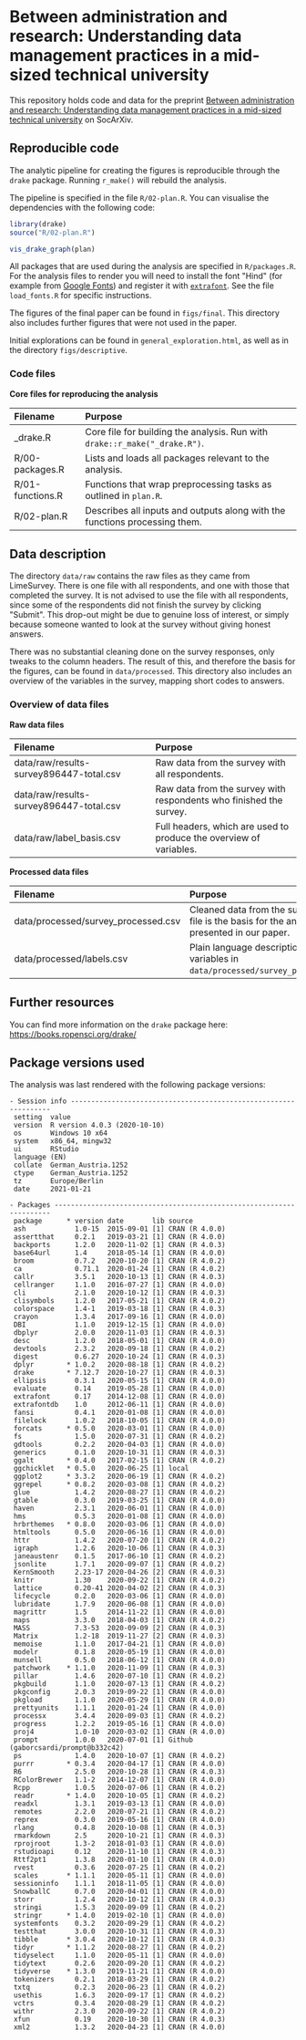 # Between administration and research: Understanding data management practices in a mid-sized technical university


This repository holds code and data for the preprint [Between administration and research: Understanding data management practices in a mid-sized technical university](https://osf.io/preprints/socarxiv/75ac6/)
on SocArXiv.


## Reproducible code
The analytic pipeline for creating the figures is reproducible through the 
`drake` package. Running `r_make()` will rebuild the analysis.

The pipeline is specified in the file `R/02-plan.R`. You can visualise the 
dependencies with the following code:

```r
library(drake)
source("R/02-plan.R")

vis_drake_graph(plan)
```


All packages that are used during the analysis are specified in `R/packages.R`.
For the analysis files to render you will need to install the font "Hind" (for
example from [Google Fonts](https://fonts.google.com/)) and 
register it with
[`extrafont`](https://cran.r-project.org/web/packages/extrafont/README.html). 
See the file `load_fonts.R` for specific instructions.

The figures of the final paper can be found in `figs/final`. This directory also
includes further figures that were not used in the paper. 

Initial explorations can be found in `general_exploration.html`, as well as 
in the directory `figs/descriptive`. 

### Code files

**Core files for reproducing the analysis**

|Filename                        |Purpose                                                                    |
|:-------------------------------|:--------------------------------------------------------------------------|
|_drake.R                        |Core file for building the analysis. Run with `drake::r_make("_drake.R")`.| 
|R/00-packages.R                 |Lists and loads all packages relevant to the analysis.                 |
|R/01-functions.R                |Functions that wrap preprocessing tasks as outlined in `plan.R`.|
|R/02-plan.R                     |Describes all inputs and outputs along with the functions processing them.|


## Data description
The directory `data/raw` contains the raw files as they came from LimeSurvey. 
There is one file with all respondents, and one with those that completed the
survey. It is not advised to use the file with all respondents, since some of
the respondents did not finish the survey by clicking "Submit". This drop-out
might be due to genuine loss of interest, or simply because someone wanted to
look at the survey without giving honest answers.

There was no substantial cleaning done on the survey responses, only tweaks 
to the column headers. The result of this, and therefore the basis for the
figures, can be found in `data/processed`. This directory also includes an 
overview of the variables in the survey, mapping short codes to answers.

### Overview of data files

**Raw data files**

|Filename                        |Purpose                                                               |
|:-------------------------------|:---------------------------------------------------------------------|
|data/raw/results-survey896447-total.csv|Raw data from the survey with all respondents.|
|data/raw/results-survey896447-total.csv |Raw data from the survey with respondents who finished the survey.|
|data/raw/label_basis.csv |Full headers, which are used to produce the overview of variables.|


**Processed data files**

|Filename                        |Purpose                                                                    |
|:-------------------------------|:--------------------------------------------------------------------------|
|data/processed/survey_processed.csv|Cleaned data from the survey. This file is the basis for the analysis presented in our paper.|
|data/processed/labels.csv|Plain language descriptions of the variables in `data/processed/survey_processed.csv`.|


## Further resources
You can find more information on the `drake` package here: 
https://books.ropensci.org/drake/



## Package versions used
The analysis was last rendered with the following package versions:

```
- Session info -----------------------------------------------------------------
 setting  value                       
 version  R version 4.0.3 (2020-10-10)
 os       Windows 10 x64              
 system   x86_64, mingw32             
 ui       RStudio                     
 language (EN)                        
 collate  German_Austria.1252         
 ctype    German_Austria.1252         
 tz       Europe/Berlin               
 date     2021-01-21                  

- Packages ---------------------------------------------------------------------
 package      * version date       lib source                             
 ash            1.0-15  2015-09-01 [1] CRAN (R 4.0.0)                     
 assertthat     0.2.1   2019-03-21 [1] CRAN (R 4.0.0)                     
 backports      1.2.0   2020-11-02 [1] CRAN (R 4.0.3)                     
 base64url      1.4     2018-05-14 [1] CRAN (R 4.0.0)                     
 broom          0.7.2   2020-10-20 [1] CRAN (R 4.0.2)                     
 ca             0.71.1  2020-01-24 [1] CRAN (R 4.0.2)                     
 callr          3.5.1   2020-10-13 [1] CRAN (R 4.0.3)                     
 cellranger     1.1.0   2016-07-27 [1] CRAN (R 4.0.0)                     
 cli            2.1.0   2020-10-12 [1] CRAN (R 4.0.3)                     
 clisymbols     1.2.0   2017-05-21 [1] CRAN (R 4.0.2)                     
 colorspace     1.4-1   2019-03-18 [1] CRAN (R 4.0.3)                     
 crayon         1.3.4   2017-09-16 [1] CRAN (R 4.0.0)                     
 DBI            1.1.0   2019-12-15 [1] CRAN (R 4.0.0)                     
 dbplyr         2.0.0   2020-11-03 [1] CRAN (R 4.0.3)                     
 desc           1.2.0   2018-05-01 [1] CRAN (R 4.0.0)                     
 devtools       2.3.2   2020-09-18 [1] CRAN (R 4.0.2)                     
 digest         0.6.27  2020-10-24 [1] CRAN (R 4.0.3)                     
 dplyr        * 1.0.2   2020-08-18 [1] CRAN (R 4.0.2)                     
 drake        * 7.12.7  2020-10-27 [1] CRAN (R 4.0.3)                     
 ellipsis       0.3.1   2020-05-15 [1] CRAN (R 4.0.0)                     
 evaluate       0.14    2019-05-28 [1] CRAN (R 4.0.0)                     
 extrafont      0.17    2014-12-08 [1] CRAN (R 4.0.0)                     
 extrafontdb    1.0     2012-06-11 [1] CRAN (R 4.0.0)                     
 fansi          0.4.1   2020-01-08 [1] CRAN (R 4.0.0)                     
 filelock       1.0.2   2018-10-05 [1] CRAN (R 4.0.0)                     
 forcats      * 0.5.0   2020-03-01 [1] CRAN (R 4.0.0)                     
 fs             1.5.0   2020-07-31 [1] CRAN (R 4.0.2)                     
 gdtools        0.2.2   2020-04-03 [1] CRAN (R 4.0.0)                     
 generics       0.1.0   2020-10-31 [1] CRAN (R 4.0.3)                     
 ggalt        * 0.4.0   2017-02-15 [1] CRAN (R 4.0.2)                     
 ggchicklet   * 0.5.0   2020-06-25 [1] local                              
 ggplot2      * 3.3.2   2020-06-19 [1] CRAN (R 4.0.2)                     
 ggrepel      * 0.8.2   2020-03-08 [1] CRAN (R 4.0.2)                     
 glue           1.4.2   2020-08-27 [1] CRAN (R 4.0.2)                     
 gtable         0.3.0   2019-03-25 [1] CRAN (R 4.0.0)                     
 haven          2.3.1   2020-06-01 [1] CRAN (R 4.0.0)                     
 hms            0.5.3   2020-01-08 [1] CRAN (R 4.0.0)                     
 hrbrthemes   * 0.8.0   2020-03-06 [1] CRAN (R 4.0.0)                     
 htmltools      0.5.0   2020-06-16 [1] CRAN (R 4.0.0)                     
 httr           1.4.2   2020-07-20 [1] CRAN (R 4.0.2)                     
 igraph         1.2.6   2020-10-06 [1] CRAN (R 4.0.3)                     
 janeaustenr    0.1.5   2017-06-10 [1] CRAN (R 4.0.2)                     
 jsonlite       1.7.1   2020-09-07 [1] CRAN (R 4.0.2)                     
 KernSmooth     2.23-17 2020-04-26 [2] CRAN (R 4.0.3)                     
 knitr          1.30    2020-09-22 [1] CRAN (R 4.0.2)                     
 lattice        0.20-41 2020-04-02 [2] CRAN (R 4.0.3)                     
 lifecycle      0.2.0   2020-03-06 [1] CRAN (R 4.0.0)                     
 lubridate      1.7.9   2020-06-08 [1] CRAN (R 4.0.0)                     
 magrittr       1.5     2014-11-22 [1] CRAN (R 4.0.0)                     
 maps           3.3.0   2018-04-03 [1] CRAN (R 4.0.2)                     
 MASS           7.3-53  2020-09-09 [2] CRAN (R 4.0.3)                     
 Matrix         1.2-18  2019-11-27 [2] CRAN (R 4.0.3)                     
 memoise        1.1.0   2017-04-21 [1] CRAN (R 4.0.0)                     
 modelr         0.1.8   2020-05-19 [1] CRAN (R 4.0.0)                     
 munsell        0.5.0   2018-06-12 [1] CRAN (R 4.0.0)                     
 patchwork    * 1.1.0   2020-11-09 [1] CRAN (R 4.0.3)                     
 pillar         1.4.6   2020-07-10 [1] CRAN (R 4.0.2)                     
 pkgbuild       1.1.0   2020-07-13 [1] CRAN (R 4.0.2)                     
 pkgconfig      2.0.3   2019-09-22 [1] CRAN (R 4.0.0)                     
 pkgload        1.1.0   2020-05-29 [1] CRAN (R 4.0.0)                     
 prettyunits    1.1.1   2020-01-24 [1] CRAN (R 4.0.0)                     
 processx       3.4.4   2020-09-03 [1] CRAN (R 4.0.2)                     
 progress       1.2.2   2019-05-16 [1] CRAN (R 4.0.0)                     
 proj4          1.0-10  2020-03-02 [1] CRAN (R 4.0.0)                     
 prompt         1.0.0   2020-07-01 [1] Github (gaborcsardi/prompt@b332c42)
 ps             1.4.0   2020-10-07 [1] CRAN (R 4.0.2)                     
 purrr        * 0.3.4   2020-04-17 [1] CRAN (R 4.0.0)                     
 R6             2.5.0   2020-10-28 [1] CRAN (R 4.0.3)                     
 RColorBrewer   1.1-2   2014-12-07 [1] CRAN (R 4.0.0)                     
 Rcpp           1.0.5   2020-07-06 [1] CRAN (R 4.0.2)                     
 readr        * 1.4.0   2020-10-05 [1] CRAN (R 4.0.2)                     
 readxl         1.3.1   2019-03-13 [1] CRAN (R 4.0.0)                     
 remotes        2.2.0   2020-07-21 [1] CRAN (R 4.0.2)                     
 reprex         0.3.0   2019-05-16 [1] CRAN (R 4.0.0)                     
 rlang          0.4.8   2020-10-08 [1] CRAN (R 4.0.3)                     
 rmarkdown      2.5     2020-10-21 [1] CRAN (R 4.0.3)                     
 rprojroot      1.3-2   2018-01-03 [1] CRAN (R 4.0.0)                     
 rstudioapi     0.12    2020-11-10 [1] CRAN (R 4.0.3)                     
 Rttf2pt1       1.3.8   2020-01-10 [1] CRAN (R 4.0.0)                     
 rvest          0.3.6   2020-07-25 [1] CRAN (R 4.0.2)                     
 scales       * 1.1.1   2020-05-11 [1] CRAN (R 4.0.0)                     
 sessioninfo    1.1.1   2018-11-05 [1] CRAN (R 4.0.0)                     
 SnowballC      0.7.0   2020-04-01 [1] CRAN (R 4.0.0)                     
 storr          1.2.4   2020-10-12 [1] CRAN (R 4.0.3)                     
 stringi        1.5.3   2020-09-09 [1] CRAN (R 4.0.2)                     
 stringr      * 1.4.0   2019-02-10 [1] CRAN (R 4.0.0)                     
 systemfonts    0.3.2   2020-09-29 [1] CRAN (R 4.0.2)                     
 testthat       3.0.0   2020-10-31 [1] CRAN (R 4.0.3)                     
 tibble       * 3.0.4   2020-10-12 [1] CRAN (R 4.0.3)                     
 tidyr        * 1.1.2   2020-08-27 [1] CRAN (R 4.0.2)                     
 tidyselect     1.1.0   2020-05-11 [1] CRAN (R 4.0.0)                     
 tidytext       0.2.6   2020-09-20 [1] CRAN (R 4.0.2)                     
 tidyverse    * 1.3.0   2019-11-21 [1] CRAN (R 4.0.0)                     
 tokenizers     0.2.1   2018-03-29 [1] CRAN (R 4.0.2)                     
 txtq           0.2.3   2020-06-23 [1] CRAN (R 4.0.2)                     
 usethis        1.6.3   2020-09-17 [1] CRAN (R 4.0.2)                     
 vctrs          0.3.4   2020-08-29 [1] CRAN (R 4.0.2)                     
 withr          2.3.0   2020-09-22 [1] CRAN (R 4.0.2)                     
 xfun           0.19    2020-10-30 [1] CRAN (R 4.0.3)                     
 xml2           1.3.2   2020-04-23 [1] CRAN (R 4.0.0)                         
```
